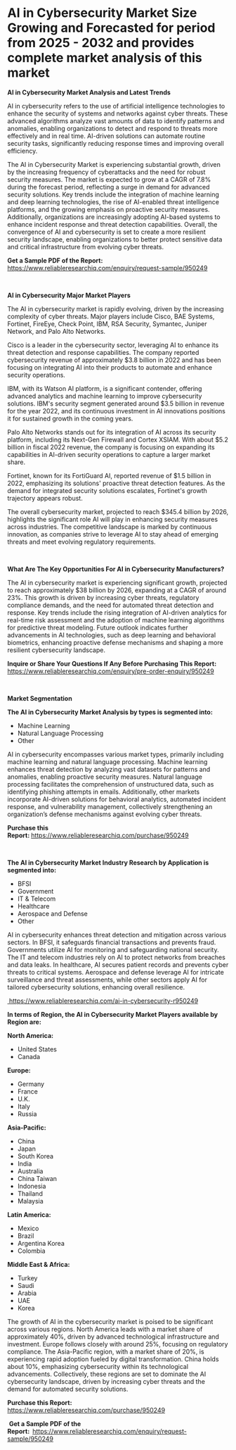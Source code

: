 <p><h1>AI in Cybersecurity Market Size Growing and Forecasted for period from 2025 - 2032 and provides complete market analysis of this market</h1></p><p><strong>AI in Cybersecurity Market Analysis and Latest Trends</strong></p>
<p><p>AI in cybersecurity refers to the use of artificial intelligence technologies to enhance the security of systems and networks against cyber threats. These advanced algorithms analyze vast amounts of data to identify patterns and anomalies, enabling organizations to detect and respond to threats more effectively and in real time. AI-driven solutions can automate routine security tasks, significantly reducing response times and improving overall efficiency.</p><p>The AI in Cybersecurity Market is experiencing substantial growth, driven by the increasing frequency of cyberattacks and the need for robust security measures. The market is expected to grow at a CAGR of 7.8% during the forecast period, reflecting a surge in demand for advanced security solutions. Key trends include the integration of machine learning and deep learning technologies, the rise of AI-enabled threat intelligence platforms, and the growing emphasis on proactive security measures. Additionally, organizations are increasingly adopting AI-based systems to enhance incident response and threat detection capabilities. Overall, the convergence of AI and cybersecurity is set to create a more resilient security landscape, enabling organizations to better protect sensitive data and critical infrastructure from evolving cyber threats.</p></p>
<p><strong>Get a Sample PDF of the Report:&nbsp;</strong> <a href="https://www.reliableresearchiq.com/enquiry/request-sample/950249?utm_campaign=3367&utm_medium=2&utm_source=Github&utm_content=ia&utm_term=17042025&utm_id=ai-in-cybersecurity">https://www.reliableresearchiq.com/enquiry/request-sample/950249</a></p>
<p>&nbsp;</p>
<p><strong>AI in Cybersecurity Major Market Players</strong></p>
<p><p>The AI in cybersecurity market is rapidly evolving, driven by the increasing complexity of cyber threats. Major players include Cisco, BAE Systems, Fortinet, FireEye, Check Point, IBM, RSA Security, Symantec, Juniper Network, and Palo Alto Networks. </p><p>Cisco is a leader in the cybersecurity sector, leveraging AI to enhance its threat detection and response capabilities. The company reported cybersecurity revenue of approximately $3.8 billion in 2022 and has been focusing on integrating AI into their products to automate and enhance security operations.</p><p>IBM, with its Watson AI platform, is a significant contender, offering advanced analytics and machine learning to improve cybersecurity solutions. IBM's security segment generated around $3.5 billion in revenue for the year 2022, and its continuous investment in AI innovations positions it for sustained growth in the coming years.</p><p>Palo Alto Networks stands out for its integration of AI across its security platform, including its Next-Gen Firewall and Cortex XSIAM. With about $5.2 billion in fiscal 2022 revenue, the company is focusing on expanding its capabilities in AI-driven security operations to capture a larger market share.</p><p>Fortinet, known for its FortiGuard AI, reported revenue of $1.5 billion in 2022, emphasizing its solutions' proactive threat detection features. As the demand for integrated security solutions escalates, Fortinet's growth trajectory appears robust.</p><p>The overall cybersecurity market, projected to reach $345.4 billion by 2026, highlights the significant role AI will play in enhancing security measures across industries. The competitive landscape is marked by continuous innovation, as companies strive to leverage AI to stay ahead of emerging threats and meet evolving regulatory requirements.</p></p>
<p>&nbsp;</p>
<p><strong>What Are The Key Opportunities For AI in Cybersecurity Manufacturers?</strong></p>
<p><p>The AI in cybersecurity market is experiencing significant growth, projected to reach approximately $38 billion by 2026, expanding at a CAGR of around 23%. This growth is driven by increasing cyber threats, regulatory compliance demands, and the need for automated threat detection and response. Key trends include the rising integration of AI-driven analytics for real-time risk assessment and the adoption of machine learning algorithms for predictive threat modeling. Future outlook indicates further advancements in AI technologies, such as deep learning and behavioral biometrics, enhancing proactive defense mechanisms and shaping a more resilient cybersecurity landscape.</p></p>
<p><strong>Inquire or Share Your Questions If Any Before Purchasing This Report:</strong> <a href="https://www.reliableresearchiq.com/enquiry/pre-order-enquiry/950249?utm_campaign=3367&utm_medium=2&utm_source=Github&utm_content=ia&utm_term=17042025&utm_id=ai-in-cybersecurity">https://www.reliableresearchiq.com/enquiry/pre-order-enquiry/950249</a></p>
<p>&nbsp;</p>
<p><strong>Market Segmentation</strong></p>
<p><strong>The AI in Cybersecurity Market Analysis by types is segmented into:</strong></p>
<p><ul><li>Machine Learning</li><li>Natural Language Processing</li><li>Other</li></ul></p>
<p><p>AI in cybersecurity encompasses various market types, primarily including machine learning and natural language processing. Machine learning enhances threat detection by analyzing vast datasets for patterns and anomalies, enabling proactive security measures. Natural language processing facilitates the comprehension of unstructured data, such as identifying phishing attempts in emails. Additionally, other markets incorporate AI-driven solutions for behavioral analytics, automated incident response, and vulnerability management, collectively strengthening an organization’s defense mechanisms against evolving cyber threats.</p></p>
<p><strong>Purchase this Report:&nbsp;</strong><a href="https://www.reliableresearchiq.com/purchase/950249?utm_campaign=3367&utm_medium=2&utm_source=Github&utm_content=ia&utm_term=17042025&utm_id=ai-in-cybersecurity">https://www.reliableresearchiq.com/purchase/950249</a></p>
<p>&nbsp;</p>
<p><strong>The AI in Cybersecurity Market Industry Research by Application is segmented into:</strong></p>
<p><ul><li>BFSI</li><li>Government</li><li>IT & Telecom</li><li>Healthcare</li><li>Aerospace and Defense</li><li>Other</li></ul></p>
<p><p>AI in cybersecurity enhances threat detection and mitigation across various sectors. In BFSI, it safeguards financial transactions and prevents fraud. Governments utilize AI for monitoring and safeguarding national security. The IT and telecom industries rely on AI to protect networks from breaches and data leaks. In healthcare, AI secures patient records and prevents cyber threats to critical systems. Aerospace and defense leverage AI for intricate surveillance and threat assessments, while other sectors apply AI for tailored cybersecurity solutions, enhancing overall resilience.</p></p>
<p><a href="https://www.reliableresearchiq.com/ai-in-cybersecurity-r950249?utm_campaign=3367&utm_medium=2&utm_source=Github&utm_content=ia&utm_term=17042025&utm_id=ai-in-cybersecurity">&nbsp;https://www.reliableresearchiq.com/ai-in-cybersecurity-r950249</a></p>
<p><strong>In terms of Region, the AI in Cybersecurity Market Players available by Region are:</strong></p>
<p>
    <p> <strong> North America: </strong>
        <ul>
            <li>United States</li>
            <li>Canada</li>
        </ul>
        </p> 
    <p> <strong> Europe: </strong>
        <ul>
            <li>Germany</li>
            <li>France</li>
            <li>U.K.</li>
            <li>Italy</li>
            <li>Russia</li>
        </ul>
        </p> 
    <p> <strong> Asia-Pacific: </strong>
        <ul>
            <li>China</li>
            <li>Japan</li>
            <li>South Korea</li>
            <li>India</li>
            <li>Australia</li>
            <li>China Taiwan</li>
            <li>Indonesia</li>
            <li>Thailand</li>
            <li>Malaysia</li>
        </ul>
        </p> 
    <p> <strong> Latin America: </strong>
        <ul>
            <li>Mexico</li>
            <li>Brazil</li>
            <li>Argentina Korea</li>
            <li>Colombia</li>
        </ul>
        </p> 
    <p> <strong> Middle East & Africa: </strong>
        <ul>
            <li>Turkey</li>
            <li>Saudi</li>
            <li>Arabia</li>
            <li>UAE</li>
            <li>Korea</li>
        </ul>
    </p>
    </p>
<p><p>The growth of AI in the cybersecurity market is poised to be significant across various regions. North America leads with a market share of approximately 40%, driven by advanced technological infrastructure and investment. Europe follows closely with around 25%, focusing on regulatory compliance. The Asia-Pacific region, with a market share of 20%, is experiencing rapid adoption fueled by digital transformation. China holds about 10%, emphasizing cybersecurity within its technological advancements. Collectively, these regions are set to dominate the AI cybersecurity landscape, driven by increasing cyber threats and the demand for automated security solutions.</p></p>
<p><strong>Purchase this Report: </strong><a href="https://www.reliableresearchiq.com/purchase/950249?utm_campaign=3367&utm_medium=2&utm_source=Github&utm_content=ia&utm_term=17042025&utm_id=ai-in-cybersecurity">https://www.reliableresearchiq.com/purchase/950249</a></p>
<p>&nbsp;<strong>Get a Sample PDF of the Report:&nbsp;&nbsp;</strong><a href="https://www.reliableresearchiq.com/enquiry/request-sample/950249?utm_campaign=3367&utm_medium=2&utm_source=Github&utm_content=ia&utm_term=17042025&utm_id=ai-in-cybersecurity">https://www.reliableresearchiq.com/enquiry/request-sample/950249</a></p>
<p><strong></strong></p>
<p><p></p><p></p><p></p></p>